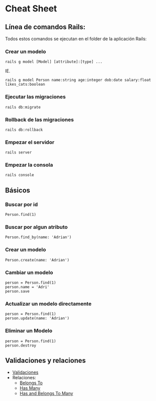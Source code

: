 # Cheat Sheet

## Línea de comandos Rails:

Todos estos comandos se ejecutan en el folder de la aplicación Rails:

### Crear un modelo

`rails g model [Model] [attribute]:[type] ...`

IE.

`rails g model Person name:string age:integer dob:date salary:float likes_cats:boolean`

### Ejecutar las migraciones

`rails db:migrate`

### Rollback de las migraciones

`rails db:rollback`

### Empezar el servidor

`rails server`

### Empezar la consola

`rails console`

## Básicos

### Buscar por id

`Person.find(1)`

### Buscar por algun atributo

`Person.find_by(name: 'Adrian')`

### Crear un modelo

`Person.create(name: 'Adrian')`

### Cambiar un modelo

```
person = Person.find(1)
person.name = 'Adri'
person.save
```

### Actualizar un modelo directamente

```
person = Person.find(1)
person.update(name: 'Adrian')
```

### Eliminar un Modelo

```
person = Person.find(1)
person.destroy
```

## Validaciones y relaciones

* [Validaciones](https://api.rubyonrails.org/classes/ActiveModel/Validations/ClassMethods.html#method-i-validates)
* Relaciones:
  * [Belongs To](https://api.rubyonrails.org/classes/ActiveRecord/Associations/ClassMethods.html#method-i-belongs_to)
  * [Has Many](https://api.rubyonrails.org/classes/ActiveRecord/Associations/ClassMethods.html#method-i-has_many)
  * [Has and Belongs To Many](https://api.rubyonrails.org/classes/ActiveRecord/Associations/ClassMethods.html#method-i-has_and_belongs_to_many)
